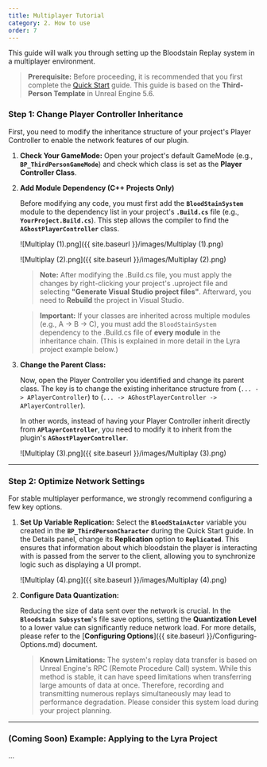```yaml
---
title: Multiplayer Tutorial
category: 2. How to use
order: 7
---
```


This guide will walk you through setting up the Bloodstain Replay system in a multiplayer environment.

> **Prerequisite:** Before proceeding, it is recommended that you first complete the [Quick Start](./QuickStart.md) guide. This guide is based on the **Third-Person Template** in Unreal Engine 5.6.


### **Step 1: Change Player Controller Inheritance**

First, you need to modify the inheritance structure of your project's Player Controller to enable the network features of our plugin.

1.  **Check Your GameMode:** Open your project's default GameMode (e.g., **`BP_ThirdPersonGameMode`**) and check which class is set as the **Player Controller Class**.

2.  **Add Module Dependency (C++ Projects Only)**

    Before modifying any code, you must first add the **`BloodStainSystem`** module to the dependency list in your project's **`.Build.cs`** file (e.g., **`YourProject.Build.cs`**). This step allows the compiler to find the **`AGhostPlayerController`** class.

    ![Multiplay (1).png]({{ site.baseurl }}/images/Multiplay (1).png)

    ![Multiplay (2).png]({{ site.baseurl }}/images/Multiplay (2).png)

    > **Note:** After modifying the .Build.cs file, you must apply the changes by right-clicking your project's .uproject file and selecting **"Generate Visual Studio project files"**. Afterward, you need to **Rebuild** the project in Visual Studio.

    > **Important:** If your classes are inherited across multiple modules (e.g., A -> B -> C), you must add the `BloodStainSystem` dependency to the .Build.cs file of **every module** in the inheritance chain. (This is explained in more detail in the Lyra project example below.)

3.  **Change the Parent Class:**

    Now, open the Player Controller you identified and change its parent class. The key is to change the existing inheritance structure from (`... -> APlayerController`) to (`... -> AGhostPlayerController -> APlayerController`).

    In other words, instead of having your Player Controller inherit directly from **`APlayerController`**, you need to modify it to inherit from the plugin's **`AGhostPlayerController`**.

    ![Multiplay (3).png]({{ site.baseurl }}/images/Multiplay (3).png)

---

### **Step 2: Optimize Network Settings**

For stable multiplayer performance, we strongly recommend configuring a few key options.

1.  **Set Up Variable Replication:**
    Select the **`BloodStainActor`** variable you created in the **`BP_ThirdPersonCharacter`** during the Quick Start guide. In the Details panel, change its **Replication** option to **`Replicated`**. This ensures that information about which bloodstain the player is interacting with is passed from the server to the client, allowing you to synchronize logic such as displaying a UI prompt.

    ![Multiplay (4).png]({{ site.baseurl }}/images/Multiplay (4).png)

2.  **Configure Data Quantization:**

    Reducing the size of data sent over the network is crucial. In the **`Bloodstain Subsystem`**'s file save options, setting the **Quantization Level** to a lower value can significantly reduce network load. For more details, please refer to the [**Configuring Options**]({{ site.baseurl }}/Configuring-Options.md) document.

    > **Known Limitations:** The system's replay data transfer is based on Unreal Engine's RPC (Remote Procedure Call) system. While this method is stable, it can have speed limitations when transferring large amounts of data at once. Therefore, recording and transmitting numerous replays simultaneously may lead to performance degradation. Please consider this system load during your project planning.

---

### **(Coming Soon) Example: Applying to the Lyra Project**

...
